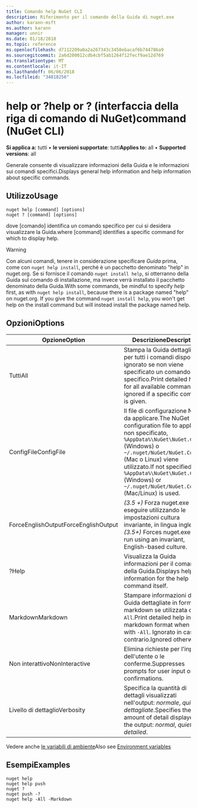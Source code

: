```yaml
---
title: Comando help NuGet CLI
description: Riferimento per il comando della Guida di nuget.exe
author: karann-msft
ms.author: karann
manager: unnir
ms.date: 01/18/2018
ms.topic: reference
ms.openlocfilehash: d7112209a0a2a267343c3458ebacaf6b744786a9
ms.sourcegitcommit: 2a6d200012cdb4cbf5ab1264f12fecf9ae12d769
ms.translationtype: MT
ms.contentlocale: it-IT
ms.lasthandoff: 06/06/2018
ms.locfileid: "34818256"
---
```

# <a name="help-or--command-nuget-cli"></a><span data-ttu-id="e7a87-103">help or ?</span><span class="sxs-lookup"><span data-stu-id="e7a87-103">help or ?</span></span> <span data-ttu-id="e7a87-104">(interfaccia della riga di comando di NuGet)</span><span class="sxs-lookup"><span data-stu-id="e7a87-104">command (NuGet CLI)</span></span>

<span data-ttu-id="e7a87-105">**Si applica a:** tutti &bullet; **le versioni supportate**: tutti</span><span class="sxs-lookup"><span data-stu-id="e7a87-105">**Applies to:** all &bullet; **Supported versions**: all</span></span>

<span data-ttu-id="e7a87-106">Generale consente di visualizzare informazioni della Guida e le informazioni sui comandi specifici.</span><span class="sxs-lookup"><span data-stu-id="e7a87-106">Displays general help information and help information about specific commands.</span></span>

## <a name="usage"></a><span data-ttu-id="e7a87-107">Utilizzo</span><span class="sxs-lookup"><span data-stu-id="e7a87-107">Usage</span></span>

```cli
nuget help [command] [options]
nuget ? [command] [options]
```

<span data-ttu-id="e7a87-108">dove [comando] identifica un comando specifico per cui si desidera visualizzare la Guida.</span><span class="sxs-lookup"><span data-stu-id="e7a87-108">where [command] identifies a specific command for which to display help.</span></span>

> [!Warning]
> <span data-ttu-id="e7a87-109">Con alcuni comandi, tenere in considerazione specificare *Guida* prima, come con `nuget help install`, perché è un pacchetto denominato "help" in nuget.org. Se si fornisce il comando `nuget install help`, si otterranno della Guida sul comando di installazione, ma invece verrà installato il pacchetto denominato della Guida.</span><span class="sxs-lookup"><span data-stu-id="e7a87-109">With some commands, be mindful to specify *help* first, as with `nuget help install`, because there is a package named "help" on nuget.org. If you give the command `nuget install help`, you won't get help on the install command but will instead install the package named help.</span></span>

## <a name="options"></a><span data-ttu-id="e7a87-110">Opzioni</span><span class="sxs-lookup"><span data-stu-id="e7a87-110">Options</span></span>

| <span data-ttu-id="e7a87-111">Opzione</span><span class="sxs-lookup"><span data-stu-id="e7a87-111">Option</span></span> | <span data-ttu-id="e7a87-112">Descrizione</span><span class="sxs-lookup"><span data-stu-id="e7a87-112">Description</span></span> |
| --- | --- |
| <span data-ttu-id="e7a87-113">Tutti</span><span class="sxs-lookup"><span data-stu-id="e7a87-113">All</span></span> | <span data-ttu-id="e7a87-114">Stampa la Guida dettagliata per tutti i comandi disponibili; ignorato se non viene specificato un comando specifico.</span><span class="sxs-lookup"><span data-stu-id="e7a87-114">Print detailed help for all available commands; ignored if a specific command is given.</span></span> |
| <span data-ttu-id="e7a87-115">ConfigFile</span><span class="sxs-lookup"><span data-stu-id="e7a87-115">ConfigFile</span></span> | <span data-ttu-id="e7a87-116">Il file di configurazione NuGet da applicare.</span><span class="sxs-lookup"><span data-stu-id="e7a87-116">The NuGet configuration file to apply.</span></span> <span data-ttu-id="e7a87-117">Se non specificato, `%AppData%\NuGet\NuGet.Config` (Windows) o `~/.nuget/NuGet/NuGet.Config` (Mac o Linux) viene utilizzato.</span><span class="sxs-lookup"><span data-stu-id="e7a87-117">If not specified, `%AppData%\NuGet\NuGet.Config` (Windows) or `~/.nuget/NuGet/NuGet.Config` (Mac/Linux) is used.</span></span>|
| <span data-ttu-id="e7a87-118">ForceEnglishOutput</span><span class="sxs-lookup"><span data-stu-id="e7a87-118">ForceEnglishOutput</span></span> | <span data-ttu-id="e7a87-119">*(3.5 +)*  Forza nuget.exe per eseguire utilizzando le impostazioni cultura invariante, in lingua inglese.</span><span class="sxs-lookup"><span data-stu-id="e7a87-119">*(3.5+)* Forces nuget.exe to run using an invariant, English-based culture.</span></span> |
| <span data-ttu-id="e7a87-120">?</span><span class="sxs-lookup"><span data-stu-id="e7a87-120">Help</span></span> | <span data-ttu-id="e7a87-121">Visualizza la Guida informazioni per il comando della Guida.</span><span class="sxs-lookup"><span data-stu-id="e7a87-121">Displays help information for the help command itself.</span></span> |
| <span data-ttu-id="e7a87-122">Markdown</span><span class="sxs-lookup"><span data-stu-id="e7a87-122">Markdown</span></span> | <span data-ttu-id="e7a87-123">Stampare informazioni della Guida dettagliate in formato markdown se utilizzata con `-All`.</span><span class="sxs-lookup"><span data-stu-id="e7a87-123">Print detailed help in markdown format when used with `-All`.</span></span> <span data-ttu-id="e7a87-124">Ignorato in caso contrario.</span><span class="sxs-lookup"><span data-stu-id="e7a87-124">Ignored otherwise.</span></span> |
| <span data-ttu-id="e7a87-125">Non interattivo</span><span class="sxs-lookup"><span data-stu-id="e7a87-125">NonInteractive</span></span> | <span data-ttu-id="e7a87-126">Elimina richieste per l'input dell'utente o le conferme.</span><span class="sxs-lookup"><span data-stu-id="e7a87-126">Suppresses prompts for user input or confirmations.</span></span> |
| <span data-ttu-id="e7a87-127">Livello di dettaglio</span><span class="sxs-lookup"><span data-stu-id="e7a87-127">Verbosity</span></span> | <span data-ttu-id="e7a87-128">Specifica la quantità di dettagli visualizzati nell'output: *normale*, *quiet*, *dettagliate*.</span><span class="sxs-lookup"><span data-stu-id="e7a87-128">Specifies the amount of detail displayed in the output: *normal*, *quiet*, *detailed*.</span></span> |

<span data-ttu-id="e7a87-129">Vedere anche [le variabili di ambiente](cli-ref-environment-variables.md)</span><span class="sxs-lookup"><span data-stu-id="e7a87-129">Also see [Environment variables](cli-ref-environment-variables.md)</span></span>

## <a name="examples"></a><span data-ttu-id="e7a87-130">Esempi</span><span class="sxs-lookup"><span data-stu-id="e7a87-130">Examples</span></span>

```cli
nuget help
nuget help push
nuget ?
nuget push -?
nuget help -All -Markdown
```
